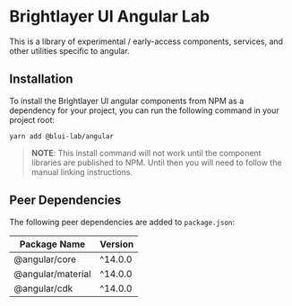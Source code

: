 # Brightlayer UI Angular Lab

This is a library of experimental / early-access components, services, and other utilities specific to angular.

## Installation

To install the Brightlayer UI angular components from NPM as a dependency for your project, you can run the following command in your project root:

```
yarn add @blui-lab/angular
```

> **NOTE**: This install command will not work until the component libraries are published to NPM. Until then you will need to follow the manual linking instructions.

## Peer Dependencies

The following peer dependencies are added to `package.json`:

| Package Name      | Version |
| ----------------- |---------|
| @angular/core     | ^14.0.0 |
| @angular/material | ^14.0.0 |
| @angular/cdk      | ^14.0.0 |
